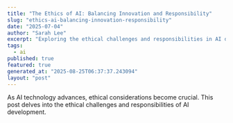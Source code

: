 ```yaml
---
title: "The Ethics of AI: Balancing Innovation and Responsibility"
slug: "ethics-ai-balancing-innovation-responsibility"
date: "2025-07-04"
author: "Sarah Lee"
excerpt: "Exploring the ethical challenges and responsibilities in AI development."
tags:
  - ai
published: true
featured: true
generated_at: "2025-08-25T06:37:37.243094"
layout: "post"
---
```


As AI technology advances, ethical considerations become crucial. This post delves into the ethical challenges and responsibilities of AI development.